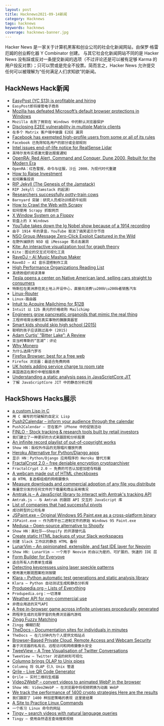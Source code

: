 ```yaml
---
layout: post
title: Hacknews2021-09-14新闻
category: Hacknews
tags: hacknews
keywords: hacknews
coverage: hacknews-banner.jpg
---
```


Hacker News 是一家关于计算机黑客和创业公司的社会化新闻网站，由保罗·格雷厄姆的创业孵化器 Y Combinator 创建。
与其它社会化新闻网站不同的是 Hacker News 没有踩或反对一条提交新闻的选项（不过评论还是可以被有足够 Karma 的用户投反对票）；只可以赞或是完全不投票。简而言之，Hacker News 允许提交任何可以被理解为“任何满足人们求知欲”的新闻。

## HackNews Hack新闻


- [EasyPost (YC S13) is profitable and hiring](https://www.easypost.com/careers)
- `EasyPost即将接管电子商务`
- [Mozilla has defeated Microsoft’s default browser protections in Windows](https://www.theverge.com/2021/9/13/22671182/mozilla-default-browser-windows-protections-firefox)
- `Mozilla 击败了微软在 Windows 中的默认浏览器保护`
- [Disclosing E2EE vulnerability in multiple Matrix clients](https://matrix.org/blog/2021/09/13/vulnerability-disclosure-key-sharing)
- `在多个 Matrix 客户端中披露 E2EE 漏洞`
- [Facebook has exempted high-profile users from some or all of its rules](https://www.wsj.com/articles/facebook-files-xcheck-zuckerberg-elite-rules-11631541353)
- `Facebook 已免除知名用户的部分或全部规则`
- [Intel issues end-of-life notice for RealSense Lidar](https://www.therobotreport.com/intel-issues-end-of-life-notice-realsense-lidar/)
- `英特尔发布实感激光雷达报废通知`
- [OpenRA: Red Alert, Command and Conquer, Dune 2000, Rebuilt for the Modern Era](https://www.openra.net)
- `OpenRA：红色警报，命令与征服，沙丘 2000，为现代时代重建`
- [How to Raise Investment](https://tomblomfield.com/post/662033487432466432/how-to-raise-investment)
- `如何筹集投资`
- [RIP Jekyll (The Genesis of the Jamstack)](https://www.bridgetownrb.com/future/rip-jekyll/)
- `RIP Jekyll（Jamstack 的起源）`
- [Researchers successfully potty-train cows](https://www.science.org/content/article/barnyard-breakthrough-researchers-successfully-potty-train-cows)
- `Barnyard 突破：研究人员成功训练奶牛如厕`
- [How to Crawl the Web with Scrapy](https://www.babbling.fish/scraping-for-a-job/)
- `如何使用 Scrapy 抓取网页`
- [X Window System on a Floppy](http://pupngo.dk/xwinflpy/xwoaf_rebuild.html)
- `软盘上的 X Windows`
- [YouTube takes down the Ig Nobel show because of a 1914 recording](https://www.improbable.com/2021/09/13/youtube-the-ig-nobel-prizes-and-the-year-1914/)
- `由于 1914 年的录音，YouTube 取消了搞笑诺贝尔节目`
- [NSO Group iMessage Zero-Click Exploit Captured in the Wild](https://citizenlab.ca/2021/09/forcedentry-nso-group-imessage-zero-click-exploit-captured-in-the-wild/)
- `在野外捕获的 NSO 组 iMessage 零点击漏洞`
- [Kite: An interactive visualization tool for graph theory](https://erkal.github.io/kite/)
- `Kite：图论的交互式可视化工具`
- [RaveDJ – AI Music Mashup Maker](https://rave.dj/)
- `RaveDJ – AI 音乐混搭制作工具`
- [High Performance Organizations Reading List](https://github.com/pdfernhout/High-Performance-Organizations-Reading-List)
- `高绩效组织阅读清单`
- [Tesla opens a center on Native American land, selling cars straight to consumers](https://www.businessinsider.com/tesla-new-mexico-nambe-pueblo-tribal-land-direct-sales-ban-2021-9)
- `特斯拉在美洲原住民土地上开设中心，直接向消费\u200b\u200b者销售汽车`
- [Linux-Router](https://github.com/garywill/linux-router)
- `Linux-路由器`
- [Intuit to Acquire Mailchimp for $12B](https://www.investors.intuit.com/news/news-details/2021/Intuit-to-Acquire-Mailchimp/default.aspx)
- `Intuit 以 12b 美元的价格收购 Mailchimp`
- [Engineers grow pancreatic organoids that mimic the real thing](https://news.mit.edu/2021/pancreatic-organoids-cancer-0913)
- `工程师培育出模仿真实事物的胰腺类器官`
- [Smart kids should skip high school (2015)](https://www.sonyaellenmann.com/2015/09/why-skip-high-school.html)
- `聪明的孩子应该跳过高中 (2015)`
- [Adam Curtis’ “Bitter Lake”: A Review](https://im1776.com/2021/09/10/graveyard-empire/)
- `亚当柯蒂斯的“苦湖”：评论`
- [Why Monero](https://benkaiser.dev/why-monero/)
- `为什么选择门罗币`
- [Firefox Browser: best for a free web](https://www.mozilla.org/en-GB/firefox/new/)
- `Firefox 浏览器：最适合免费网络`
- [UK hotels adding service charge to room rate](https://www.headforpoints.com/2021/09/13/uk-hotels-adding-service-charges-to-room-rate/)
- `英国酒店在房价中增加服务费`
- [Understanding a static analysis pass in JavaScriptCore JIT](https://sillycross.github.io/2021/09/12/2021-09-12/)
- `了解 JavaScriptCore JIT 中的静态分析过程`


## HackShows Hacks展示

- [ a custom Lisp in C](https://github.com/codr7/alisp)
- `用 C 编写的可破解的自定义 Lisp`
- [ Push2Calendar – inform your audience through the calendar](https://productstories.pro/push2calendar/)
- `Push2Calendar – 您在客户 iPhone 中的促销活动`
- [ FINLO - Stock tracking & research tools built by retail investors](https://www.finlo.io/)
- `我们建立了一种更好的方式来跟踪和分析股票`
- [ An infinite record playlist of out-of-copyright works](https://www.locserendipity.com/PushPlay.html)
- `Show HN：版权外作品的无限唱片播放列表`
- [ Heroku Alternative for Python/Django apps](https://appliku.com/)
- `显示 HN：Python/Django 应用程序的 Heroku 替代方案`
- [ FractalCrypt 2.0 – free deniable encryption cryptoarchiver](http://github.com/zorggish/FractalCryptGUI)
- `FractalCrypt 2.0 – 免费的可否认加密加密存档器`
- [ A webcam made out of HTML checkboxes](https://www.bryanbraun.com/checkboxland/docs/demos/webcam-test/)
- `由 HTML 复选框组成的网络摄像头`
- [ Measure downloads and commercial adoption of any file you distribute](https://about.scarf.sh/post/direct-downloads-via-scarf-gateway)
- `衡量您分发的任何文件的下载量和商业采用情况`
- [ Amtrak.js – A JavaScript library to interact with Amtrak's tracking API](https://www.npmjs.com/package/amtrak)
- `Amtrak.js – 与 Amtrak 的跟踪 API 交互的 JavaScript 库`
- [ List of companies that had successful pivots](https://github.com/fikrikarim/companies-with-successful-pivot)
- `成功转型的公司名单`
- [ JSPaint.exe – Original Windows 95 Paint.exe as a cross-platform binary](https://github.com/i5ik/jspaint.exe)
- `JSPaint.exe – 作为跨平台二进制文件的原始 Windows 95 Paint.exe`
- [ Medusa – Open-source alternative to Shopify](https://medusa-commerce.com)
- `Show HN：美杜莎——Shopify 的开源替代品`
- [ Create static HTML backups of your Slack workspaces](https://github.com/felixrieseberg/slack-archive)
- `创建 Slack 工作区的静态 HTML 备份`
- [ LunarVim – An opinionated, extensible, and fast IDE layer for Neovim](https://www.lunarvim.org)
- `Show HN: LunarVim – 一个用于 Neovim 的自以为是的、可扩展的、快速的 IDE 层`
- [ Form Builder for Everyove](https://snappy-form.com/)
- `适合所有人的表单生成器`
- [ Detecting keypresses using laser speckle patterns](https://www.anfractuosity.com/projects/fun-with-speckle-patterns/)
- `使用激光散斑图案检测按键`
- [ Klara – Python automatic test generations and static analysis library](https://github.com/usagitoneko97/klara)
- `Klara – Python 自动测试生成和静态分析库`
- [ Produpedia.org – Lists of Everything](https://produpedia.org/)
- `Produpedia.org：一切清单`
- [ Weather API for non-commercial use](https://open-meteo.com/en/docs)
- `非商业用途的天气API`
- [ A free in-browser game across infinite universes procedurally generated](https://across-multiverse.com/)
- `跨程序生成的无限宇宙的免费浏览器内游戏`
- [ Zingg Fuzzy Matching](https://github.com/zinggAI/zingg)
- `Zingg 模糊匹配`
- [ TheDocs – Documentation sites for individuals in minutes](https://the-docs.com)
- `TheDocs – 在几分钟内为个人提供文档站点`
- [ Browser-Based Private Cloud, Remote Access and Webcam Security](https://mf327.com/)
- `基于浏览器的私有云、远程访问和网络摄像头安全`
- [ TweeView – A Tree Visualisation of Twitter Conversations](https://tweeview.ml/)
- `TweeView – Twitter 对话的树形可视化`
- [ Columnq brings OLAP to Unix pipes](https://github.com/roapi/roapi/tree/main/columnq-cli)
- `Columnq 将 OLAP 引入 Unix 管道`
- [ Qrile – Live QR Code Generator](https://qrile.com/Type%20anything%20here)
- `Qrile – 实时二维码生成器`
- [ Video2WebP – convert videos to animated WebP in the browser](https://video2webp.mattj.io)
- `Show HN: Video2WebP – 在浏览器中将视频转换为动画 WebP`
- [ We track the performance of 1400 crypto strategies Here are the results](item?id=28515059)
- `我们跟踪了 1400 种加密策略的表现 这里是结果`
- [ A Site to Practice Linux Commands](https://www.practicelinux.com/)
- `一个练习 Linux 命令的网站`
- [ Tingy – search videos with natural language queries](https://tingy.video/)
- `Tingy – 使用自然语言查询搜索视频`

